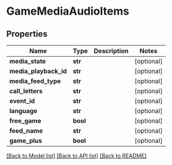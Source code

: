 # GameMediaAudioItems

## Properties
Name | Type | Description | Notes
------------ | ------------- | ------------- | -------------
**media_state** | **str** |  | [optional] 
**media_playback_id** | **str** |  | [optional] 
**media_feed_type** | **str** |  | [optional] 
**call_letters** | **str** |  | [optional] 
**event_id** | **str** |  | [optional] 
**language** | **str** |  | [optional] 
**free_game** | **bool** |  | [optional] 
**feed_name** | **str** |  | [optional] 
**game_plus** | **bool** |  | [optional] 

[[Back to Model list]](../README.md#documentation-for-models) [[Back to API list]](../README.md#documentation-for-api-endpoints) [[Back to README]](../README.md)


